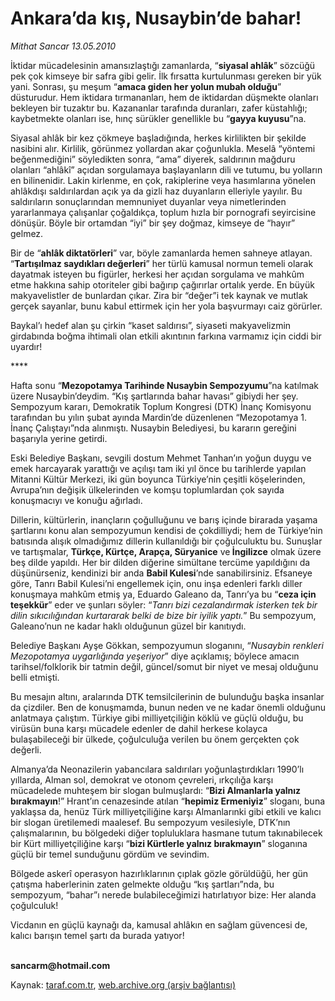 # Ankara’da kış, Nusaybin’de bahar!

*Mithat Sancar 13.05.2010*

<div class="yazi"><p>İktidar mücadelesinin amansızlaştığı zamanlarda, “<b>siyasal ahlâk</b>” sözcüğü pek çok kimseye bir safra gibi gelir. İlk fırsatta kurtulunması gereken bir yük yani. Sonrası, şu meşum “<b>amaca giden her yolun mubah olduğu</b>” düsturudur. Hem iktidara tırmananları, hem de iktidardan düşmekte olanları bekleyen bir tuzaktır bu. Kazananlar tarafında duranları, zafer küstahlığı; kaybetmekte olanları ise, hınç sürükler genellikle bu “<b>gayya kuyusu</b>”na. </p>
<p>Siyasal ahlâk bir kez çökmeye başladığında, herkes kirlilikten bir şekilde nasibini alır. Kirlilik, görünmez yollardan akar çoğunlukla. Meselâ “yöntemi beğenmediğini” söyledikten sonra, “ama” diyerek, saldırının mağduru olanları “ahlâkî” açıdan sorgulamaya başlayanların dili ve tutumu, bu yolların en bilinenidir. Lakin kirlenme, en çok, rakiplerine veya hasımlarına yönelen ahlâkdışı saldırılardan açık ya da gizli haz duyanların elleriyle yayılır. Bu saldırıların sonuçlarından memnuniyet duyanlar veya nimetlerinden yararlanmaya çalışanlar çoğaldıkça, toplum hızla bir pornografi seyircisine dönüşür. Böyle bir ortamdan “iyi” bir şey doğmaz, kimseye de “hayır” gelmez.</p>
<p>Bir de “<b>ahlâk diktatörleri</b>” var, böyle zamanlarda hemen sahneye atlayan. “<b>Tartışılmaz saydıkları değerleri</b>” her türlü kamusal normun temeli olarak dayatmak isteyen bu figürler, herkesi her açıdan sorgulama ve mahkûm etme hakkına sahip otoriteler gibi bağırıp çağırırlar ortalık yerde. En büyük makyavelistler de bunlardan çıkar. Zira bir “değer”i tek kaynak ve mutlak gerçek sayanlar, bunu kabul ettirmek için her yola başvurmayı caiz görürler. </p>
<p>Baykal’ı hedef alan şu çirkin “kaset saldırısı”, siyaseti makyavelizmin girdabında boğma ihtimali olan etkili akıntının farkına varmamız için ciddi bir uyardır! </p>
<p>****</p>
<p>Hafta sonu “<b>Mezopotamya Tarihinde Nusaybin Sempozyumu</b>”na katılmak üzere Nusaybin’deydim. “Kış şartlarında bahar havası” gibiydi her şey. Sempozyum kararı, Demokratik Toplum Kongresi (DTK) İnanç Komisyonu tarafından bu yılın şubat ayında Mardin’de düzenlenen “Mezopotamya 1. İnanç Çalıştayı”nda alınmıştı. Nusaybin Belediyesi, bu kararın gereğini başarıyla yerine getirdi. </p>
<p>Eski Belediye Başkanı, sevgili dostum Mehmet Tanhan’ın yoğun duygu ve emek harcayarak yarattığı ve açılışı tam iki yıl önce bu tarihlerde yapılan Mitanni Kültür Merkezi, iki gün boyunca Türkiye’nin çeşitli köşelerinden, Avrupa’nın değişik ülkelerinden ve komşu toplumlardan çok sayıda konuşmacıyı ve konuğu ağırladı. </p>
<p>Dillerin, kültürlerin, inançların çoğulluğunu ve barış içinde birarada yaşama şartlarını konu alan sempozyumun kendisi de çokdilliydi; hem de Türkiye’nin batısında alışık olmadığımız dillerin kullanıldığı bir çoğulculuktu bu. Sunuşlar ve tartışmalar, <b>Türkçe, Kürtçe, Arapça, Süryanice</b> ve<b> İngilizce</b> olmak üzere beş dilde yapıldı. Her bir dilden diğerine simültane tercüme yapıldığını da düşünürseniz, kendinizi bir anda <b>Babil Kulesi</b>’nde sanabilirsiniz. Efsaneye göre, Tanrı Babil Kulesi’ni engellemek için, onu inşa edenleri farklı diller konuşmaya mahkûm etmiş ya, Eduardo Galeano da, Tanrı’ya bu “<b>ceza için teşekkür</b>” eder ve şunları söyler: “<i>Tanrı bizi cezalandırmak isterken tek bir dilin sıkıcılığından kurtararak belki de bize bir iyilik yaptı.</i>” Bu sempozyum, Galeano’nun ne kadar haklı olduğunun güzel bir kanıtıydı.</p>
<p>Belediye Başkanı Ayşe Gökkan, sempozyumun sloganını, “<i>Nusaybin renkleri Mezopotamya uygarlığında yeşeriyor</i>” diye açıklamış; böylece amacın tarihsel/folklorik bir tatmin değil, güncel/somut bir niyet ve mesaj olduğunu belli etmişti. </p>
<p>Bu mesajın altını, aralarında DTK temsilcilerinin de bulunduğu başka insanlar da çizdiler. Ben de konuşmamda, bunun neden ve ne kadar önemli olduğunu anlatmaya çalıştım. Türkiye gibi milliyetçiliğin köklü ve güçlü olduğu, bu virüsün buna karşı mücadele edenler de dahil herkese kolayca bulaşabileceği bir ülkede, çoğulculuğa verilen bu önem gerçekten çok değerli.</p>
<p>Almanya’da Neonazilerin yabancılara saldırıları yoğunlaştırdıkları 1990’lı yıllarda, Alman sol, demokrat ve otonom çevreleri, ırkçılığa karşı mücadelede muhteşem bir slogan bulmuşlardı: “<b>Bizi Almanlarla yalnız bırakmayın</b>!” Hrant’ın cenazesinde atılan “<b>hepimiz Ermeniyiz</b>” sloganı, buna yaklaşsa da, henüz Türk milliyetçiliğine karşı Almanlarınki gibi etkili ve kalıcı bir slogan üretilemedi maalesef. Bu sempozyum vesilesiyle, DTK’nın çalışmalarının, bu bölgedeki diğer topluluklara hasmane tutum takınabilecek bir Kürt milliyetçiliğine karşı “<b>bizi Kürtlerle yalnız bırakmayın</b>” sloganına güçlü bir temel sunduğunu gördüm ve sevindim.</p>
<p>Bölgede askerî operasyon hazırlıklarının çıplak gözle görüldüğü, her gün çatışma haberlerinin zaten gelmekte olduğu “kış şartları”nda, bu sempozyum, “bahar”ı nerede bulabileceğimizi hatırlatıyor bize: Her alanda çoğulculuk!</p>
<p>Vicdanın en güçlü kaynağı da, kamusal ahlâkın en sağlam güvencesi de, kalıcı barışın temel şartı da burada yatıyor!</p>
<p><b><br/>sancarm@hotmail.com</b></p></div>

Kaynak: [taraf.com.tr](http://www.taraf.com.tr:80/mithat-sancar/makale-ankara-da-kis-nusaybin-de-bahar.htm), [web.archive.org (arşiv bağlantısı)](http://web.archive.org/web/20100516033054/http://www.taraf.com.tr:80/mithat-sancar/makale-ankara-da-kis-nusaybin-de-bahar.htm)
